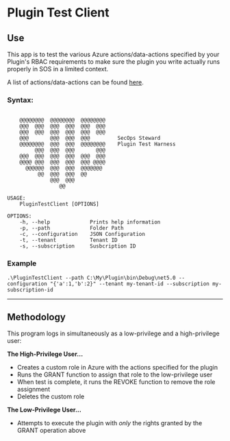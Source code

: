 ﻿# Plugin Test Client

## Use
This app is to test the various Azure actions/data-actions specified by your Plugin's RBAC requirements to make sure the plugin you write actually runs properly in SOS in a limited
context.

A list of actions/data-actions can be found [here](https://docs.microsoft.com/en-us/azure/role-based-access-control/resource-provider-operations).

### Syntax:
```

    @@@@@@@@  @@@@@@@@  @@@@@@@@
    @@@  @@@  @@@  @@@  @@@  @@@
    @@@  @@@  @@@  @@@  @@@  @@@
    @@@       @@@  @@@  @@@         SecOps Steward
    @@@@@@@@  @@@  @@@  @@@@@@@@    Plugin Test Harness
         @@@  @@@  @@@       @@@
    @@@  @@@  @@@  @@@  @@@  @@@
    @@@@ @@@  @@@  @@@  @@@ @@@@
      @@@@@@  @@@  @@@  @@@@@@@
          @@  @@@  @@@  @@
              @@@  @@@
                 @@

USAGE:
    PluginTestClient [OPTIONS]

OPTIONS:
    -h, --help             Prints help information
    -p, --path             Folder Path
    -c, --configuration    JSON Configuration
    -t, --tenant           Tenant ID
    -s, --subscription     Susbcription ID
```

### Example
`.\PluginTestClient --path C:\My\Plugin\bin\Debug\net5.0 --configuration "{'a':1,'b':2}" --tenant my-tenant-id --subscription my-subscription-id`

---

## Methodology
This program logs in simultaneously as a low-privilege and a high-privilege user:

**The High-Privilege User...**
* Creates a custom role in Azure with the actions specified for the plugin
* Runs the GRANT function to assign that role to the low-privilege user
* When test is complete, it runs the REVOKE function to remove the role assignment
* Deletes the custom role

**The Low-Privilege User...**
* Attempts to execute the plugin with _only_ the rights granted by the GRANT operation above